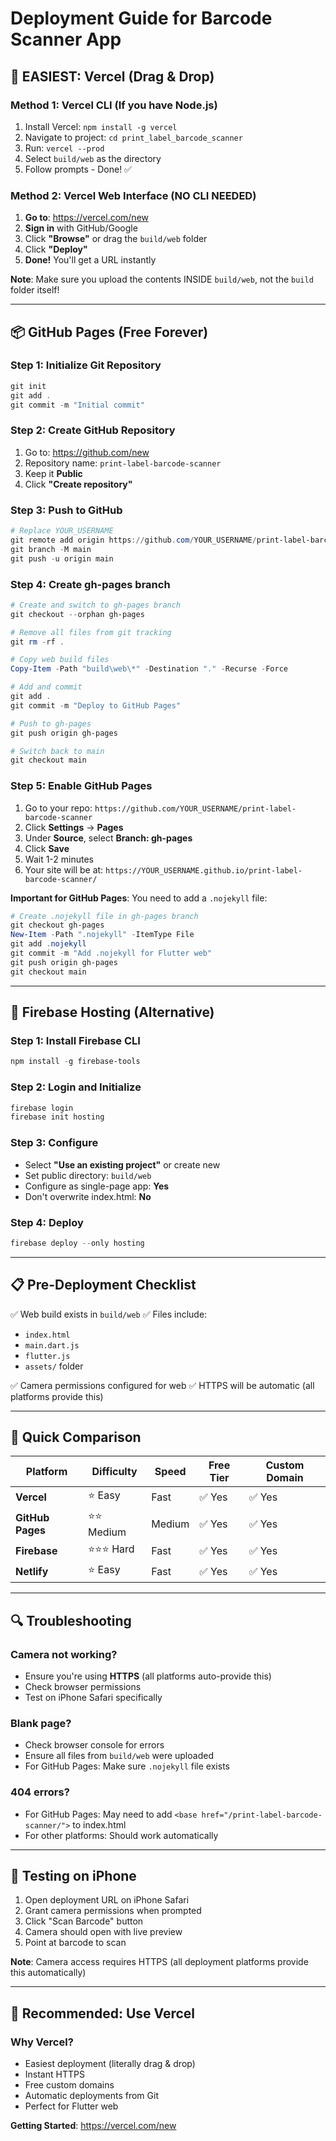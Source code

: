 # Deployment Guide for Barcode Scanner App

## 🚀 EASIEST: Vercel (Drag & Drop)

### Method 1: Vercel CLI (If you have Node.js)
1. Install Vercel: `npm install -g vercel`
2. Navigate to project: `cd print_label_barcode_scanner`
3. Run: `vercel --prod`
4. Select `build/web` as the directory
5. Follow prompts - Done! ✅

### Method 2: Vercel Web Interface (NO CLI NEEDED)
1. **Go to**: https://vercel.com/new
2. **Sign in** with GitHub/Google
3. Click **"Browse"** or drag the `build/web` folder
4. Click **"Deploy"**
5. **Done!** You'll get a URL instantly

**Note**: Make sure you upload the contents INSIDE `build/web`, not the `build` folder itself!

---

## 📦 GitHub Pages (Free Forever)

### Step 1: Initialize Git Repository
```powershell
git init
git add .
git commit -m "Initial commit"
```

### Step 2: Create GitHub Repository
1. Go to: https://github.com/new
2. Repository name: `print-label-barcode-scanner`
3. Keep it **Public**
4. Click **"Create repository"**

### Step 3: Push to GitHub
```powershell
# Replace YOUR_USERNAME
git remote add origin https://github.com/YOUR_USERNAME/print-label-barcode-scanner.git
git branch -M main
git push -u origin main
```

### Step 4: Create gh-pages branch
```powershell
# Create and switch to gh-pages branch
git checkout --orphan gh-pages

# Remove all files from git tracking
git rm -rf .

# Copy web build files
Copy-Item -Path "build\web\*" -Destination "." -Recurse -Force

# Add and commit
git add .
git commit -m "Deploy to GitHub Pages"

# Push to gh-pages
git push origin gh-pages

# Switch back to main
git checkout main
```

### Step 5: Enable GitHub Pages
1. Go to your repo: `https://github.com/YOUR_USERNAME/print-label-barcode-scanner`
2. Click **Settings** → **Pages**
3. Under **Source**, select **Branch: gh-pages**
4. Click **Save**
5. Wait 1-2 minutes
6. Your site will be at: `https://YOUR_USERNAME.github.io/print-label-barcode-scanner/`

**Important for GitHub Pages**: You need to add a `.nojekyll` file:
```powershell
# Create .nojekyll file in gh-pages branch
git checkout gh-pages
New-Item -Path ".nojekyll" -ItemType File
git add .nojekyll
git commit -m "Add .nojekyll for Flutter web"
git push origin gh-pages
git checkout main
```

---

## 🔧 Firebase Hosting (Alternative)

### Step 1: Install Firebase CLI
```powershell
npm install -g firebase-tools
```

### Step 2: Login and Initialize
```powershell
firebase login
firebase init hosting
```

### Step 3: Configure
- Select **"Use an existing project"** or create new
- Set public directory: `build/web`
- Configure as single-page app: **Yes**
- Don't overwrite index.html: **No**

### Step 4: Deploy
```powershell
firebase deploy --only hosting
```

---

## 📋 Pre-Deployment Checklist

✅ Web build exists in `build/web`
✅ Files include:
   - `index.html`
   - `main.dart.js`
   - `flutter.js`
   - `assets/` folder

✅ Camera permissions configured for web
✅ HTTPS will be automatic (all platforms provide this)

---

## 🎯 Quick Comparison

| Platform       | Difficulty | Speed  | Free Tier | Custom Domain |
|----------------|------------|--------|-----------|---------------|
| **Vercel**     | ⭐ Easy    | Fast   | ✅ Yes    | ✅ Yes        |
| **GitHub Pages**| ⭐⭐ Medium | Medium | ✅ Yes    | ✅ Yes        |
| **Firebase**   | ⭐⭐⭐ Hard  | Fast   | ✅ Yes    | ✅ Yes        |
| **Netlify**    | ⭐ Easy    | Fast   | ✅ Yes    | ✅ Yes        |

---

## 🔍 Troubleshooting

### Camera not working?
- Ensure you're using **HTTPS** (all platforms auto-provide this)
- Check browser permissions
- Test on iPhone Safari specifically

### Blank page?
- Check browser console for errors
- Ensure all files from `build/web` were uploaded
- For GitHub Pages: Make sure `.nojekyll` file exists

### 404 errors?
- For GitHub Pages: May need to add `<base href="/print-label-barcode-scanner/">` to index.html
- For other platforms: Should work automatically

---

## 📱 Testing on iPhone

1. Open deployment URL on iPhone Safari
2. Grant camera permissions when prompted
3. Click "Scan Barcode" button
4. Camera should open with live preview
5. Point at barcode to scan

**Note**: Camera access requires HTTPS (all deployment platforms provide this automatically)

---

## 🎉 Recommended: Use Vercel

### Why Vercel?

- Easiest deployment (literally drag & drop)
- Instant HTTPS
- Free custom domains
- Automatic deployments from Git
- Perfect for Flutter web

**Getting Started**: https://vercel.com/new

